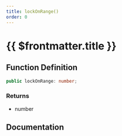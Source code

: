 ```yaml
---
title: lockOnRange()
order: 0
---
```


# {{ $frontmatter.title }}

<!--@include: ./lockOnRange_partial_header.md-->

## Function Definition

```ts
public lockOnRange: number;
```

### Returns

* number

## Documentation

<!--@include: ./lockOnRange_partial_footer.md-->
